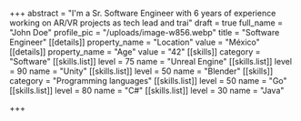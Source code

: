 +++
abstract = "I'm a Sr. Software Engineer with 6 years of experience working on AR/VR projects as tech lead and trai"
draft = true
full_name = "John Doe"
profile_pic = "/uploads/image-w856.webp"
title = "Software Engineer"
[[details]]
property_name = "Location"
value = "México"
[[details]]
property_name = "Age"
value = "42"
[[skills]]
category = "Software"
[[skills.list]]
level = 75
name = "Unreal Engine"
[[skills.list]]
level = 90
name = "Unity"
[[skills.list]]
level = 50
name = "Blender"
[[skills]]
category = "Programming languages"
[[skills.list]]
level = 50
name = "Go"
[[skills.list]]
level = 80
name = "C#"
[[skills.list]]
level = 30
name = "Java"

+++
